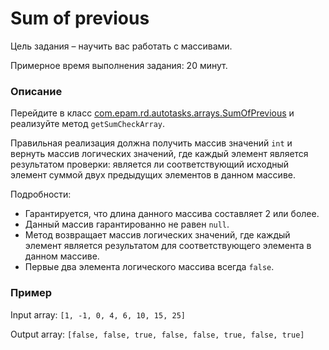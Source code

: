 # Sum of previous

Цель задания – научить вас работать с массивами.

Примерное время выполнения задания: 20 минут.

### Описание
Перейдите в класс [com.epam.rd.autotasks.arrays.SumOfPrevious](src/main/java/com/epam/rd/autotasks/arrays/SumOfPrevious.java) 
и реализуйте метод `getSumCheckArray`.

Правильная реализация должна получить массив значений `int` и вернуть массив логических значений, где каждый элемент 
является результатом проверки: является ли соответствующий исходный элемент суммой двух предыдущих элементов в данном массиве.

Подробности:
- Гарантируется, что длина данного массива составляет 2 или более.
- Данный массив гарантированно не равен `null`.
- Метод возвращает массив логических значений, где каждый элемент является результатом для соответствующего элемента в данном массиве.
- Первые два элемента логического массива всегда `false`.

### Пример
Input array: `[1, -1, 0, 4, 6, 10, 15, 25]`

Output array: `[false, false, true, false, false, true, false, true]`
